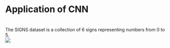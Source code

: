 ﻿Application of CNN
====  
#
The SIGNS dataset is a collection of 6 signs representing numbers from 0 to 5. <br>
![](https://github.com/yanx27/DeepLearning-Study/blob/master/plan%20CNN/datasets/picture.png) 


